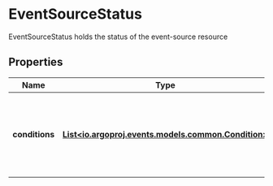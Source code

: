 

# EventSourceStatus

EventSourceStatus holds the status of the event-source resource
## Properties

Name | Type | Description | Notes
------------ | ------------- | ------------- | -------------
**conditions** | [**List&lt;io.argoproj.events.models.common.Condition&gt;**](io.argoproj.events.models.common.Condition.md) | Conditions are the latest available observations of a resource&#39;s current state. |  [optional]



